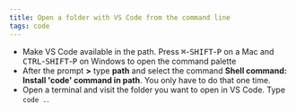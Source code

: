 ```yaml
---
title: Open a folder with VS Code from the command line
tags: code
---
```

- Make VS Code available in the path. Press <kbd>⌘</kbd>-<kbd>SHIFT</kbd>-<kbd>P</kbd> on a Mac and <kbd>CTRL</kbd>-<kbd>SHIFT</kbd>-<kbd>P</kbd> on Windows to open the command palette
- After the prompt **>** type **path** and select the command **Shell command: Install 'code' command in path**. You only have to do that one time.
- Open a terminal and visit the folder you want to open in VS Code. Type `code .`.